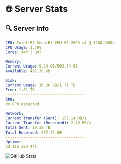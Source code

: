 # 🌐 Server Stats
## 🔍 Server Info
```yaml
CPU: Intel(R) Xeon(R) CPU E5-2699 v4 @ 1280.96GHz
CPU Usage: 1.50%
Cores: 44P | 88T
-----------------------------------
Memory:
Current Usage: 9.24 GB/503.74 GB
Available: 491.38 GB
-----------------------------------
Disk:
Current Usage: 16.26 GB/1.71 TB
Free: 1.61 TB
-----------------------------------
GPU:
No GPU detected
-----------------------------------
Network:
Current Transfer (Sent): 157.14 MB/s
Current Transfer (Received): 2.40 MB/s
Total Sent: 19.38 TB
Total Received: 537.23 GB
-----------------------------------
Uptime:
2d 11h 12m 44s
```
![GitHub Stats](https://img.shields.io/badge/Updated-2025-02-10_09:56:02-blue)